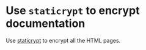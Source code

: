 # Use `staticrypt` to encrypt documentation

Use [staticrypt](https://github.com/robinmoisson/staticrypt) to encrypt all the HTML pages.
